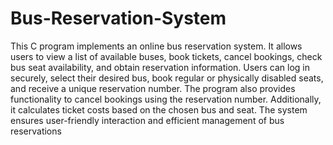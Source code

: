 # Bus-Reservation-System

This C program implements an online bus reservation system. It allows users to view a list of available buses, book tickets, cancel bookings, check bus seat availability, and obtain reservation information. Users can log in securely, select their desired bus, book regular or physically disabled seats, and receive a unique reservation number. The program also provides functionality to cancel bookings using the reservation number. Additionally, it calculates ticket costs based on the chosen bus and seat. The system ensures user-friendly interaction and efficient management of bus reservations
